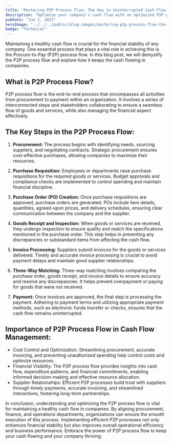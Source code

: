 ```yaml
---
title: "Mastering P2P Process Flow: The Key to Uninterrupted Cash Flow in Companies"
description: "Optimize your company's cash flow with an optimized P2P process flow. Learn the crucial steps, benefits, and tips for streamlined procurement, cost control, and strong supplier relationships. Unlock financial stability and operational excellence. Read now!"
pubDate: "Jun 1, 2023"
heroImage: "../../../public/blog-images/mastering-p2p-process-flow-the-key-to-uninterrupted-cash-flow-in-companie.png"
badge: "Technical"
---
```


Maintaining a healthy cash flow is crucial for the financial stability of any company. One essential process that plays a vital role in achieving this is the Procure-to-Pay (P2P) process flow. In this blog post, we will demystify the P2P process flow and explore how it keeps the cash flowing in companies.

## What is P2P Process Flow?

P2P process flow is the end-to-end process that encompasses all activities from procurement to payment within an organization. It involves a series of interconnected steps and stakeholders collaborating to ensure a seamless flow of goods and services, while also managing the financial aspect effectively.

## The Key Steps in the P2P Process Flow:
1. **Procurement:**
The process begins with identifying needs, sourcing suppliers, and negotiating contracts. Strategic procurement ensures cost-effective purchases, allowing companies to maximize their resources.

2. **Purchase Requisition:**
Employees or departments raise purchase requisitions for the required goods or services. Budget approvals and compliance checks are implemented to control spending and maintain financial discipline.

3. **Purchase Order (PO) Creation:**
Once purchase requisitions are approved, purchase orders are generated. POs include item details, quantities, agreed-upon prices, and delivery schedules, ensuring clear communication between the company and the supplier.

4. **Goods Receipt and Inspection:**
When goods or services are received, they undergo inspection to ensure quality and match the specifications mentioned in the purchase order. This step helps in preventing any discrepancies or substandard items from affecting the cash flow.

5. **Invoice Processing:**
Suppliers submit invoices for the goods or services delivered. Timely and accurate invoice processing is crucial to avoid payment delays and maintain good supplier relationships.

6. **Three-Way Matching:**
Three-way matching involves comparing the purchase order, goods receipt, and invoice details to ensure accuracy and resolve any discrepancies. It helps prevent overpayment or paying for goods that were not received.

7. **Payment:**
Once invoices are approved, the final step is processing the payment. Adhering to payment terms and utilizing appropriate payment methods, such as electronic funds transfer or checks, ensures that the cash flow remains uninterrupted.

## Importance of P2P Process Flow in Cash Flow Management:
- Cost Control and Optimization: Streamlining procurement, accurate invoicing, and preventing unauthorized spending help control costs and optimize resources.
- Financial Visibility: The P2P process flow provides insights into cash flow, expenditure patterns, and financial commitments, enabling informed decision-making and effective resource allocation.
- Supplier Relationships: Efficient P2P processes build trust with suppliers through timely payments, accurate invoicing, and streamlined interactions, fostering long-term partnerships.

In conclusion, understanding and optimizing the P2P process flow is vital for maintaining a healthy cash flow in companies. By aligning procurement, finance, and operations departments, organizations can ensure the smooth execution of this process. Implementing efficient P2P processes not only enhances financial stability but also improves overall operational efficiency and business performance. Embrace the power of P2P process flow to keep your cash flowing and your company thriving.